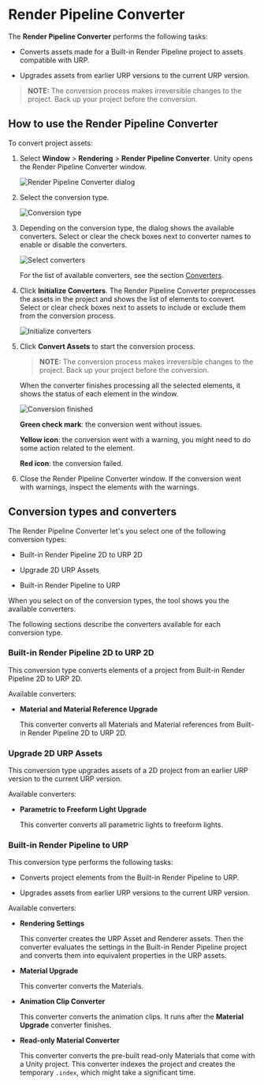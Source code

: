 # Render Pipeline Converter

The **Render Pipeline Converter** performs the following tasks:

* Converts assets made for a Built-in Render Pipeline project to assets compatible with URP.

* Upgrades assets from earlier URP versions to the current URP version.

> **NOTE:** The conversion process makes irreversible changes to the project. Back up your project before the conversion.

## How to use the Render Pipeline Converter

To convert project assets:

1. Select **Window** > **Rendering** > **Render Pipeline Converter**. Unity opens the Render Pipeline Converter window.

    ![Render Pipeline Converter dialog](../Images/rp-converter/rp-converter-dialog.png)

2. Select the conversion type.

    ![Conversion type](../Images/rp-converter/conversion-types.png)

3. Depending on the conversion type, the dialog shows the available converters. Select or clear the check boxes next to converter names to enable or disable the converters.

    ![Select converters](../Images/rp-converter/select-converters.png)

    For the list of available converters, see the section [Converters](#converters).

4. Click **Initialize Converters**. The Render Pipeline Converter preprocesses the assets in the project and shows the list of elements to convert. Select or clear check boxes next to assets to include or exclude them from the conversion process.

    ![Initialize converters](../Images/rp-converter/initialize.png)

5. Click **Convert Assets** to start the conversion process.

    > **NOTE:** The conversion process makes irreversible changes to the project. Back up your project before the conversion.

    When the converter finishes processing all the selected elements, it shows the status of each element in the window.

    ![Conversion finished](../Images/rp-converter/conversion-finished.png)

    **Green check mark**: the conversion went without issues.

    **Yellow icon**: the conversion went with a warning, you might need to do some action related to the element.

    **Red icon**: the conversion failed.

6. Close the Render Pipeline Converter window. If the conversion went with warnings, inspect the elements with the warnings.

## <a name="converters"></a>Conversion types and converters

The Render Pipeline Converter let's you select one of the following conversion types:

* Built-in Render Pipeline 2D to URP 2D

* Upgrade 2D URP Assets

* Built-in Render Pipeline to URP

When you select on of the conversion types, the tool shows you the available converters.

The following sections describe the converters available for each conversion type.

### Built-in Render Pipeline 2D to URP 2D

This conversion type converts elements of a project from Built-in Render Pipeline 2D to URP 2D.

Available converters:

* **Material and Material Reference Upgrade**

    This converter converts all Materials and Material references from Built-in Render Pipeline 2D to URP 2D.

### Upgrade 2D URP Assets

This conversion type upgrades assets of a 2D project from an earlier URP version to the current URP version.

Available converters:

* **Parametric to Freeform Light Upgrade**

    This converter converts all parametric lights to freeform lights.

### Built-in Render Pipeline to URP

This conversion type performs the following tasks:

* Converts project elements from the Built-in Render Pipeline to URP.

* Upgrades assets from earlier URP versions to the current URP version.

Available converters:

* **Rendering Settings**

    This converter creates the URP Asset and Renderer assets. Then the converter evaluates the settings in the Built-in Render Pipeline project and converts them into equivalent properties in the URP assets.

* **Material Upgrade**

    This converter converts the Materials.

* **Animation Clip Converter**

    This converter converts the animation clips. It runs after the **Material Upgrade** converter finishes.

* **Read-only Material Converter**

    This converter converts the pre-built read-only Materials that come with a Unity project. This converter indexes the project and creates the temporary `.index`, which might take a significant time.
